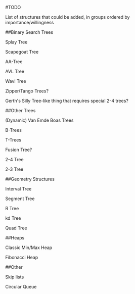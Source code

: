 #TODO

List of structures that could be added, in groups ordered by importance/willingness


##Binary Search Trees


Splay Tree

Scapegoat Tree

AA-Tree

AVL Tree

Wavl Tree

Zipper/Tango Trees?

Gerth's Silly Tree-like thing that requires special 2-4 trees?


##Other Trees


(Dynamic) Van Emde Boas Trees

B-Trees

T-Trees

Fusion Tree?

2-4 Tree

2-3 Tree


##Geometry Structures


Interval Tree

Segment Tree

R Tree

kd Tree

Quad Tree


##Heaps


Classic Min/Max Heap

Fibonacci Heap


##Other


Skip lists

Circular Queue
